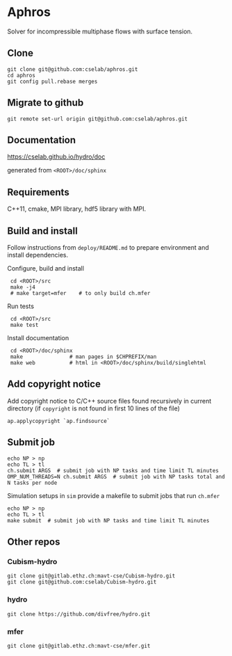 # Aphros

Solver for incompressible multiphase flows with surface tension.

## Clone

    git clone git@github.com:cselab/aphros.git
    cd aphros
    git config pull.rebase merges

## Migrate to github

    git remote set-url origin git@github.com:cselab/aphros.git

## Documentation

<https://cselab.github.io/hydro/doc>

generated from `<ROOT>/doc/sphinx`

## Requirements

C++11, cmake, MPI library, hdf5 library with MPI.

## Build and install

Follow instructions from `deploy/README.md` to
prepare environment and install dependencies.

Configure, build and install

     cd <ROOT>/src
     make -j4
     # make target=mfer    # to only build ch.mfer

Run tests

     cd <ROOT>/src
     make test

Install documentation

     cd <ROOT>/doc/sphinx
     make               # man pages in $CHPREFIX/man
     make web           # html in <ROOT>/doc/sphinx/build/singlehtml

## Add copyright notice

Add copyright notice to C/C++ source files found recursively in current
directory (if `copyright` is not found in first 10 lines of the file)

    ap.applycopyright `ap.findsource`

## Submit job

    echo NP > np
    echo TL > tl
    ch.submit ARGS  # submit job with NP tasks and time limit TL minutes
    OMP_NUM_THREADS=N ch.submit ARGS  # submit job with NP tasks total and N tasks per node

Simulation setups in `sim` provide a makefile to submit jobs that run `ch.mfer`

    echo NP > np
    echo TL > tl
    make submit  # submit job with NP tasks and time limit TL minutes

## Other repos


### Cubism-hydro

    git clone git@gitlab.ethz.ch:mavt-cse/Cubism-hydro.git
    git clone git@github.com:cselab/Cubism-hydro.git

### hydro

    git clone https://github.com/divfree/hydro.git

### mfer

    git clone git@gitlab.ethz.ch:mavt-cse/mfer.git
